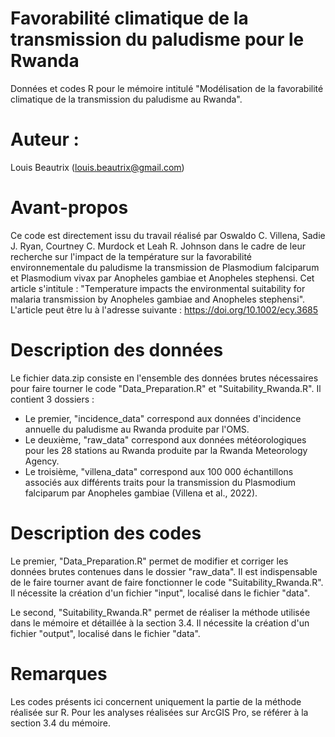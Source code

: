 # Favorabilité climatique de la transmission du paludisme pour le Rwanda
Données et codes R pour le mémoire intitulé "Modélisation de la favorabilité climatique de la transmission du paludisme au Rwanda".

# Auteur : 
Louis Beautrix (louis.beautrix@gmail.com)

# Avant-propos
Ce code est directement issu du travail réalisé par Oswaldo C. Villena, Sadie J. Ryan, Courtney C. Murdock et Leah R. Johnson dans le cadre de leur recherche sur l'impact de la température sur la favorabilité environnementale du paludisme la transmission de Plasmodium falciparum et Plasmodium vivax par Anopheles gambiae et Anopheles stephensi. 
Cet article s'intitule : "Temperature impacts the environmental suitability for malaria transmission by Anopheles gambiae and Anopheles stephensi". 
L'article peut être lu à l'adresse suivante : https://doi.org/10.1002/ecy.3685

# Description des données
Le fichier data.zip consiste en l'ensemble des données brutes nécessaires pour faire tourner le code "Data_Preparation.R" et "Suitability_Rwanda.R".
Il contient 3 dossiers :
- Le premier, "incidence_data" correspond aux données d'incidence annuelle du paludisme au Rwanda produite par l'OMS.
- Le deuxième, "raw_data" correspond aux données météorologiques pour les 28 stations au Rwanda produite par la Rwanda Meteorology Agency.
- Le troisième, "villena_data" correspond aux 100 000 échantillons associés aux différents traits pour la transmission du Plasmodium falciparum par Anopheles gambiae (Villena et al., 2022).

# Description des codes
Le premier, "Data_Preparation.R" permet de modifier et corriger les données brutes contenues dans le dossier "raw_data".
Il est indispensable de le faire tourner avant de faire fonctionner le code "Suitability_Rwanda.R".
Il nécessite la création d'un fichier "input", localisé dans le fichier "data".

Le second, "Suitability_Rwanda.R" permet de réaliser la méthode utilisée dans le mémoire et détaillée à la section 3.4.
Il nécessite la création d'un fichier "output", localisé dans le fichier "data".

# Remarques
Les codes présents ici concernent uniquement la partie de la méthode réalisée sur R. 
Pour les analyses réalisées sur ArcGIS Pro, se référer à la section 3.4 du mémoire.
